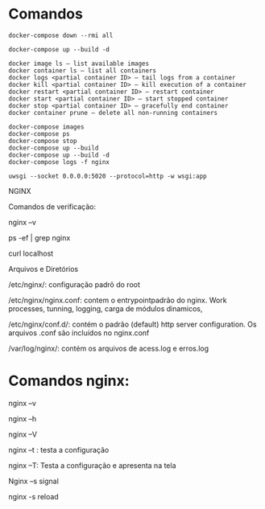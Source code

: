 # Comandos

```
docker-compose down --rmi all
```

```
docker-compose up --build -d
```

```
docker image ls — list available images
docker container ls — list all containers
docker logs <partial container ID> — tail logs from a container
docker kill <partial container ID> — kill execution of a container
docker restart <partial container ID> — restart container
docker start <partial container ID> — start stopped container
docker stop <partial container ID> — gracefully end container
docker container prune — delete all non-running containers

docker-compose images
docker-compose ps
docker-compose stop
docker-compose up --build
docker-compose up --build -d
docker-compose logs -f nginx

```
```
uwsgi --socket 0.0.0.0:5020 --protocol=http -w wsgi:app
```

NGINX 

 

Comandos de verificação: 

nginx –v 

ps -ef | grep nginx 

curl localhost 

 

Arquivos e Diretórios 

/etc/nginx/: configuração padrõ do root 

/etc/nginx/nginx.conf: contem o entrypointpadrão do nginx. Work processes, tunning, logging, carga de módulos dinamicos,  

/etc/nginx/conf.d/: contém o padrão (default) http server configuration. Os arquivos .conf são incluídos no nginx.conf 

/var/log/nginx/: contém os arquivos de acess.log e erros.log 

 

 

# Comandos nginx: 

nginx –v 

nginx –h 

nginx –V 

nginx –t : testa a configuração 

nginx –T: Testa a configuração e apresenta na tela 

Nginx –s signal 

nginx -s reload 